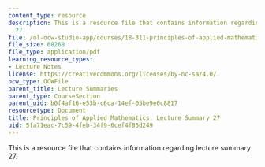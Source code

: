 ```yaml
---
content_type: resource
description: This is a resource file that contains information regarding lecture summary
  27.
file: /ol-ocw-studio-app/courses/18-311-principles-of-applied-mathematics-spring-2014/5fa71eac7c594feb34f96cef4f85d249_MIT18_311S14_Lecture27.pdf
file_size: 68268
file_type: application/pdf
learning_resource_types:
- Lecture Notes
license: https://creativecommons.org/licenses/by-nc-sa/4.0/
ocw_type: OCWFile
parent_title: Lecture Summaries
parent_type: CourseSection
parent_uid: b0f4af16-e53b-c6ca-14ef-05be9e6c8817
resourcetype: Document
title: Principles of Applied Mathematics, Lecture Summary 27
uid: 5fa71eac-7c59-4feb-34f9-6cef4f85d249
---
```

This is a resource file that contains information regarding lecture summary 27.